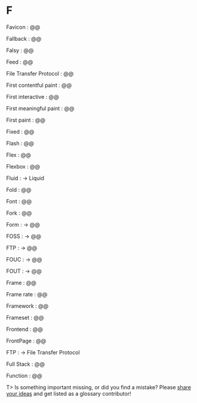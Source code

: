 # F

Favicon
: @@

Fallback
: @@

Falsy
: @@

Feed
: @@

File Transfer Protocol
: @@

First contentful paint
: @@

First interactive
: @@

First meaningful paint
: @@

First paint
: @@

Fixed
: @@

Flash
: @@

Flex
: @@

Flexbox
: @@

Fluid
: → Liquid

Fold
: @@

Font
: @@

Fork
: @@

Form
: → @@

FOSS
: → @@

FTP
: → @@

FOUC
: → @@

FOUT
: → @@

Frame
: @@

Frame rate
: @@

Framework
: @@

Frameset
: @@

Frontend
: @@

FrontPage
: @@

FTP
: → File Transfer Protocol

Full Stack
: @@

Function
: @@

T> Is something important missing, or did you find a mistake? Please [share your ideas](https://github.com/j9t/web-development-glossary/blob/master/manuscript/f.md) and get listed as a glossary contributor!